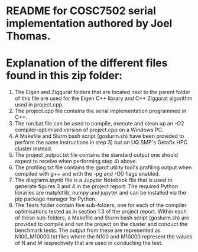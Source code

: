 # README for COSC7502 serial implementation authored by Joel Thomas.
# Explanation of the different files found in this zip folder:
1) The Eigen and Ziggurat folders that are located next to the parent folder of this file are used for the Eigen C++ library and C++ Ziggurat algorithm used in project.cpp.
2) The project.cpp file contains the serial implementation programmed in C++.
3) The run.bat file can be used to compile, execute and clean up an -O2 compiler-optimised version of project.cpp on a Windows PC.
4) A Makefile and Slurm bash script (goslurm.sh) have been provided to perform the same instructions in step 3) but on UQ SMP's Getafix HPC cluster instead.
5) The project_output.txt file contains the standard output one should expect to receive when performing step 4) above.
6) The profiling.txt file contains the gprof utility tool's profiling output when compiled with g++ and with the -pg and -O0 flags enabled.
7) The diagrams.ipynb file is a Jupyter Notebook file that is used to generate figures 3 and 4 in the project report. The required Python libraries are matplotlib, numpy and jupyter and can be installed via the pip package manager for Python.
8) The Tests folder contain five sub-folders, one for each of the compiler optimisations tested as in section 1.3 of the project report. Within each of these sub-folders, a Makefile and Slurm bash script (goslurm.sh) are provided to compile and run the project on the cluster and conduct the benchmark tests. The output from these are represented as N100_M10000.txt files where the N100 and M10000 represent the values of N and M respectively that are used in conducting the test.